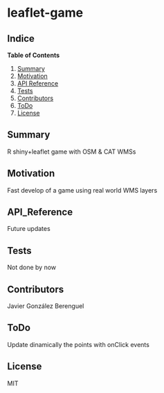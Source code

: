 # leaflet-game
## Indice
**Table of Contents**
1. [Summary](#summary)
2. [Motivation](#motivation)
3. [API Reference](#api_reference)
4. [Tests](#tests)
5. [Contributors](#contributors)
6. [ToDo](#todo)
7. [License](#license)

## Summary
R shiny+leaflet game with OSM &amp; CAT WMSs

## Motivation
Fast develop of a game using real world WMS layers

## API_Reference
Future updates

## Tests
Not done by now

## Contributors
Javier González Berenguel

## ToDo
Update dinamically the points with onClick events

## License
MIT